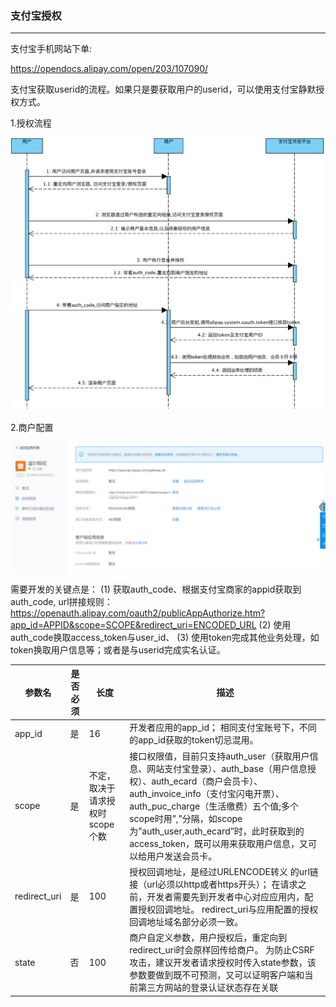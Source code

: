 

### 支付宝授权
---------------------
支付宝手机网站下单:

https://opendocs.alipay.com/open/203/107090/



支付宝获取userid的流程。如果只是要获取用户的userid，可以使用支付宝静默授权方式。

1.授权流程

![支付宝用户授权流程图](../images/%E5%9B%BE%E7%89%87.png)

2.商户配置

![商户设置](../%E5%9B%BE%E7%89%87.png)


需要开发的关键点是：
(1) 获取auth_code、根据支付宝商家的appid获取到auth_code,
url拼接规则：https://openauth.alipay.com/oauth2/publicAppAuthorize.htm?app_id=APPID&scope=SCOPE&redirect_uri=ENCODED_URL
(2) 使用auth_code换取access_token与user_id、
(3) 使用token完成其他业务处理，如token换取用户信息等；或者是与userid完成实名认证。


|参数名 	|是否必须|长度 	|描述|
|-------|-------|-------|----|
|app_id 	|是 	|16 	|开发者应用的app_id； 相同支付宝账号下，不同的app_id获取的token切忌混用。|
|scope 	|是 	|不定，取决于请求授权时scope个数 	|接口权限值，目前只支持auth_user（获取用户信息、网站支付宝登录）、auth_base（用户信息授权）、auth_ecard（商户会员卡）、auth_invoice_info（支付宝闪电开票）、auth_puc_charge（生活缴费）五个值;多个scope时用”,”分隔，如scope为”auth_user,auth_ecard”时，此时获取到的access_token，既可以用来获取用户信息，又可以给用户发送会员卡。|
|redirect_uri 	|是 	|100 	|授权回调地址，是经过URLENCODE转义 的url链接（url必须以http或者https开头）； 在请求之前，开发者需要先到开发者中心对应应用内，配置授权回调地址。 redirect_uri与应用配置的授权回调地址域名部分必须一致。|
|state 	|否 	|100 	|商户自定义参数，用户授权后，重定向到redirect_uri时会原样回传给商户。 为防止CSRF攻击，建议开发者请求授权时传入state参数，该参数要做到既不可预测，又可以证明客户端和当前第三方网站的登录认证状态存在关联 |


